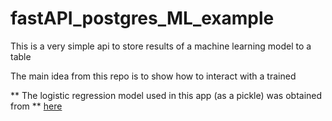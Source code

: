# fastAPI_postgres_ML_example
This is a very simple api to store results of a machine learning model to a table

The main idea from this repo is to show how to interact with a trained

** The logistic regression model used in this app (as a pickle) was obtained from ** [here](https://www.kaggle.com/startupsci/titanic-data-science-solutions)


